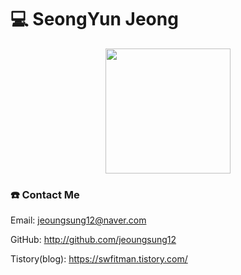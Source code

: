 # 💻 SeongYun Jeong
<p align="center">
  <img src="https://media.giphy.com/media/26BRuo6sLetdllPAQ/giphy.gif" width="200">
</p>


### ☎️ **Contact Me**
Email: jeoungsung12@naver.com

GitHub: http://github.com/jeoungsung12

Tistory(blog): https://swfitman.tistory.com/
